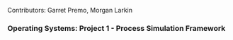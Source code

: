 Contributors: Garret Premo, Morgan Larkin

<h3>Operating Systems: Project 1 - Process Simulation Framework</h3>
